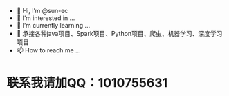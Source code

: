 - 👋 Hi, I’m @sun-ec
- 👀 I’m interested in ...
- 🌱 I’m currently learning ...
- 💞️ 承接各种java项目、Spark项目、Python项目、爬虫、机器学习、深度学习项目
- 📫 How to reach me ...
# 联系我请加QQ：1010755631
